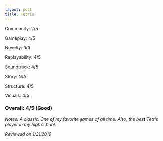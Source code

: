 ```yaml
---
layout: post
title: Tetris
---
```


Community: 2/5

Gameplay: 4/5

Novelty: 5/5

Replayability: 4/5

Soundtrack: 4/5

Story: N/A

Structure: 4/5

Visuals: 4/5

### Overall: 4/5 (Good)

*Notes: A classic. One of my favorite games of all time. Also, the best Tetris player in my high school.*

*Reviewed on 1/31/2019*
